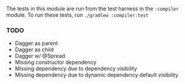 The tests in this module are run from the test harness in the `:compiler` module. To run these tests, run
`./gradlew :compiler:test`

### TODO

- Dagger as parent
- Dagger as child
- Dagger w/ @Spread
- Missing constructor dependency
- Missing dependency due to dependency visibility
- Missing dependency due to dynamic dependency default visibility
